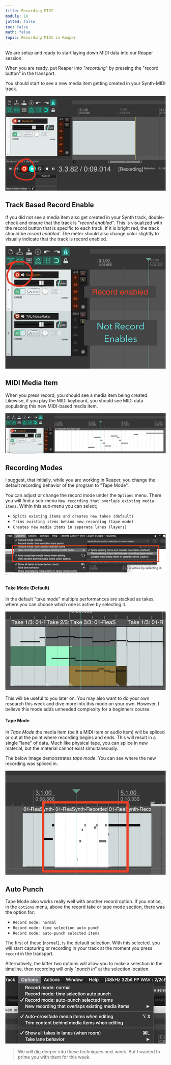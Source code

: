 ```yaml
---
title: Recording MIDI
module: 10
jotted: false
toc: false
math: false
topic: Recording MIDI in Reaper
---
```



We are setup and ready to start laying down MIDI data into our Reaper session.

When you are ready, put Reaper into "_recording_" by pressing the "record button" in the transport.

You should start to see a new media item getting created in your Synth-MIDI track.

![Record button in Reaper](../imgs/record-in-reaper.png "Record button in Reaper")

## Track Based Record Enable

If you did not see a media item also get created in your Synth track, double-check and ensure that the track is "_record enabled_". This is visualized with the record button that is specific to each track. If it is bright red, the track should be _record enabled_. The meter should also change color slightly to visually indicate that the track is record enabled.

![Demonstrating two tracks. The top one is 'record enabled' and the bottom one is not.](../imgs/record-enabled-track.png "Demonstrating two tracks. The top one is 'record enabled' and the bottom one is not.")

## MIDI Media Item

When you press record, you should see a media item being created. Likewise, if you play the MIDI keyboard, you should see MIDI data populating this new MIDI-based media item.

![MIDI Media Item with MIDI Data visible.](../imgs/media-item-w-midi.png "MIDI Media Item with MIDI Data visible.")

## Recording Modes

I suggest, that initially, while you are working in Reaper, you change the default recording behavior of the program to "Tape Mode".

You can adjust or change the record mode under the `Options` menu. There you will find a sub-menu `New recording that overlaps existing media items`. Within this sub-menu you can select;

- `Splits existing items and creates new takes (default)`
- `Trims existing items behind new recording (tape mode)`
- `Creates new media items in separate lanes (layers)`


![Change overlapping record mode.](../imgs/record-modes.png "Change overlapping record mode.")`

#### Take Mode (Default)

In the default "take mode" multiple performances are stacked as takes, where you can choose which one is active by selecting it.

![Example of take mode.](../imgs/take-mode-example.png "Example of take mode.")

This will be useful to you later on. You may also want to do your own research this week and dive more into this mode on your own. However, I believe this mode adds unneeded complexity for a beginners course.

#### Tape Mode

In _Tape Mode_ the media item (be it a MIDI item or audio item) will be spliced or cut at the point where recording begins and ends. This will result in a single "lane" of data. Much like physical tape, you can splice in new material, but the material cannot exist simultaneously.

The below image demonstrates _tape mode_. You can see where the new recording was spliced in.

![Example of recording using tape mode.](../imgs/tape-mode.png "Example of recording using tape mode.")

## Auto Punch

Tape Mode also works really well with another record option. If you notice, in the `options` menu, above the record take or tape mode section, there was the option for:

- `Record mode: normal`
- `Record mode: time selection auto punch`
- `Record mode: auto-punch selected items`

The first of these (`normal`), is the default selection. With this selected. you will start capturing or recording in your track at the moment you press `record` in the transport.

Alternatively, the latter two options will allow you to make a selection in the timeline, then recording will only "_punch in_" at the selection location.

![Auto-punch record mode selection menu](../imgs/auto-punch.png "Auto-punch record mode selection menu")

> We will dig deeper into these techniques next week. But I wanted to prime you with them for this week.
